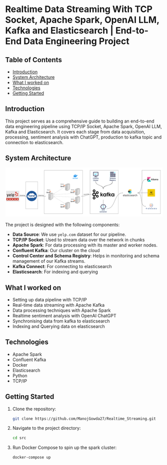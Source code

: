 # Realtime Data Streaming With TCP Socket, Apache Spark, OpenAI LLM, Kafka and Elasticsearch | End-to-End Data Engineering Project

## Table of Contents
- [Introduction](#introduction)
- [System Architecture](#system-architecture)
- [What I worked on](#what-i-worked-on)
- [Technologies](#technologies)
- [Getting Started](#getting-started)


## Introduction

This project serves as a comprehensive guide to building an end-to-end data engineering pipeline using TCP/IP Socket, Apache Spark, OpenAI LLM, Kafka and Elasticsearch. It covers each stage from data acquisition, processing, sentiment analysis with ChatGPT, production to kafka topic and connection to elasticsearch.

## System Architecture
![System_architecture.png](assets%2FSystem_architecture.png)

The project is designed with the following components:

- **Data Source**: We use `yelp.com` dataset for our pipeline.
- **TCP/IP Socket**: Used to stream data over the network in chunks
- **Apache Spark**: For data processing with its master and worker nodes.
- **Confluent Kafka**: Our cluster on the cloud
- **Control Center and Schema Registry**: Helps in monitoring and schema management of our Kafka streams.
- **Kafka Connect**: For connecting to elasticsearch
- **Elasticsearch**: For indexing and querying

## What I worked on

- Setting up data pipeline with TCP/IP 
- Real-time data streaming with Apache Kafka
- Data processing techniques with Apache Spark
- Realtime sentiment analysis with OpenAI ChatGPT
- Synchronising data from kafka to elasticsearch
- Indexing and Querying data on elasticsearch

## Technologies

- Apache Spark
- Confluent Kafka
- Docker
- Elasticsearch
- Python
- TCP/IP

## Getting Started

1. Clone the repository:
    ```bash
    git clone https://github.com/ManojGowda27/Realtime_Streaming.git
    ```

2. Navigate to the project directory:
    ```bash
    cd src
    ```

3. Run Docker Compose to spin up the spark cluster:
    ```bash
    docker-compose up
    ```

